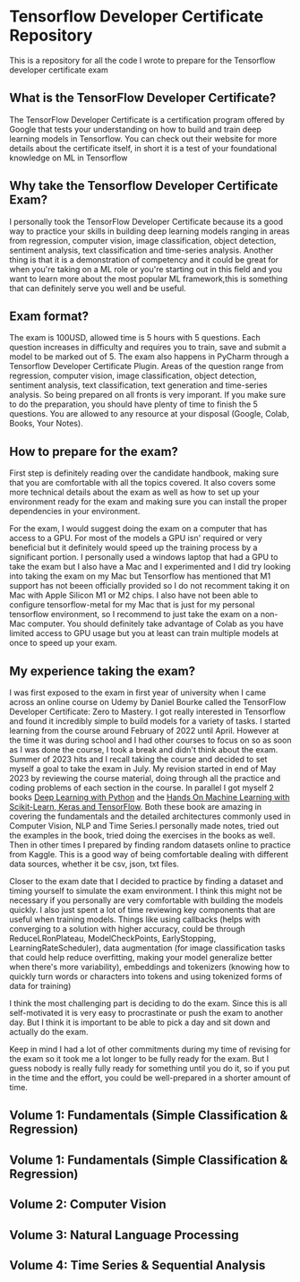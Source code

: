 # Tensorflow Developer Certificate Repository
This is a repository for all the code I wrote to prepare for the Tensorflow developer certificate exam

## What is the TensorFlow Developer Certificate?
The TensorFlow Developer Certificate is a certification program offered by Google that tests your understanding on how to build and train deep learning models in Tensorflow. You can check out their website for more details about the certificate itself, in short it is a test of your foundational knowledge on ML in Tensorflow

## Why take the Tensorflow Developer Certificate Exam?
I personally took the TensorFlow Developer Certificate because its a good way to practice your skills in building deep learning models ranging in areas from regression, computer vision, image classification, object detection, sentiment analysis, text classification and time-series analysis. Another thing is that it is a demonstration of competency and it could be great for when you're taking on a ML role or you're starting out in this field and you want to learn more about the most popular ML framework,this is something that can definitely serve you well and be useful.

## Exam format?
The exam is 100USD, allowed time is 5 hours with 5 questions. Each question increases in difficulty and requires you to train, save and submit a model to be marked out of 5. The exam also happens in PyCharm through a Tensorflow Developer Certificate Plugin. Areas of the question range from regression, computer vision, image classification, object detection, sentiment analysis, text classification, text generation and time-series analysis. So being prepared on all fronts is very imporant. If you make sure to do the preparation, you should have plenty of time to finish the 5 questions. You are allowed to any resource at your disposal (Google, Colab, Books, Your Notes). 

## How to prepare for the exam?
First step is definitely reading over the candidate handbook, making sure that you are comfortable with all the topics covered. It also covers some more technical details about the exam as well as how to set up your environment ready for the exam and making sure you can install the proper dependencies in your environment.

For the exam, I would suggest doing the exam on a computer that has access to a GPU. For most of the models a GPU isn' required or very beneficial but it definitely would speed up the training process by a significant portion. I personally used a windows laptop that had a GPU to take the exam but I also have a Mac and I experimented and I did try looking into taking the exam on my Mac but Tensorflow has mentioned that M1 support has not beeen officially provided so I do not recomment taking it on Mac with Apple Silicon M1 or M2 chips. I also have not been able to configure tensorflow-metal for my Mac that is just for my personal tensorflow environment, so I recommend to just take the exam on a non-Mac computer. You should definitely take advantage of Colab as you have limited access to GPU usage but you at least can train multiple models at once to speed up your exam.

## My experience taking the exam?
I was first exposed to the exam in first year of university when I came across an online course on Udemy by Daniel Bourke called the TensorFlow Developer Certificate: Zero to Mastery. I got really interested in Tensorflow and found it incredibly simple to build models for a variety of tasks. I started learning from the course around February of 2022 until April. However at the time it was during school and I had other courses to focus on so as soon as I was done the course, I took a break and didn't think about the exam. Summer of 2023 hits and I recall taking the course and decided to set myself a goal to take the exam in July. My revision started in end of May 2023 by reviewing the course material, doing through all the practice and coding problems of each section in the course. In parallel I got myself 2 books [Deep Learning with Python](https://www.manning.com/books/deep-learning-with-python) and the [Hands On Machine Learning with Scikit-Learn, Keras and TensorFlow](https://www.oreilly.com/library/view/hands-on-machine-learning/9781492032632/). Both these book are amazing in covering the fundamentals and the detailed architectures commonly used in Computer Vision, NLP and Time Series.I personally made notes, tried out the examples in the book, tried doing the exercises in the books as well. Then in other times I prepared by finding random datasets online to practice from Kaggle. This is a good way of being comfortable dealing with different data sources, whether it be csv, json, txt files. 

Closer to the exam date that I decided to practice by finding a dataset and timing yourself to simulate the exam environment. I think this might not be necessary if you personally are very comfortable with building the models quickly. I also just spent a lot of time reviewing key components that are useful when training models. Things like using callbacks (helps with converging to a solution with higher accuracy, could be through ReduceLRonPlateau, ModelCheckPoints, EarlyStopping, LearningRateScheduler), data augmentation (for image classification tasks that could help reduce overfitting, making your model generalize better when there's more variability), embeddings and tokenizers (knowing how to quickly turn words or characters into tokens and using tokenized forms of data for training)

I think the most challenging part is deciding to do the exam. Since this is all self-motivated it is very easy to procrastinate or push the exam to another day. But I think it is important to be able to pick a day and sit down and actually do the exam.

Keep in mind I had a lot of other commitments during my time of revising for the exam so it took me a lot longer to be fully ready for the exam. But I guess nobody is really fully ready for something until you do it, so if you put in the time and the effort, you could be well-prepared in a shorter amount of time.

## Volume 1: Fundamentals (Simple Classification & Regression)


## Volume 1: Fundamentals (Simple Classification & Regression)

## Volume 2: Computer Vision 

## Volume 3: Natural Language Processing

## Volume 4: Time Series & Sequential Analysis
